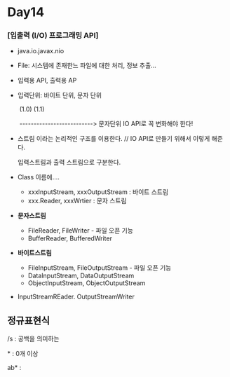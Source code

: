 # Day14

### [입출력 (I/O) 프로그래밍 API]

- java.io.javax.nio

- File:  시스템에 존재한느 파일에 대한 처리, 정보 추출...

- 입력용 API, 출력용 AP

- 입력단위: 바이트 단위, 문자 단위

  ​				(1.0)                  (1.1)

  ​                --------------------------> 문자단위 IO API로 꼭 변화해야 한다! 

- 스트림 이라는 논리적인 구조를 이용한다. // IO API로 만들기 위해서 이렇게 해준다. 

  입력스트림과 출력 스트림으로 구분한다.

  

- Class 이름에.... 

  - xxxInputStream, xxxOutputStream  : 바이트 스트림
  -  xxx.Reader, xxxWrtier : 문자 스트림 

- **문자스트림**

  -  FileReader, FileWriter - 파일 오픈 기능 
  - BufferReader, BufferedWriter

- **바이트스트림**

  - FileInputStream, FileOutputStream - 파일 오픈 기능
  - DataInputStream, DataOutputStream
  - ObjectInputStream, ObjectOutputStream

- InputStreamREader. OutputStreamWriter





## 정규표현식

/s  	  :  공백을 의미하는 

\* 		:  0개 이상

ab*    :   

